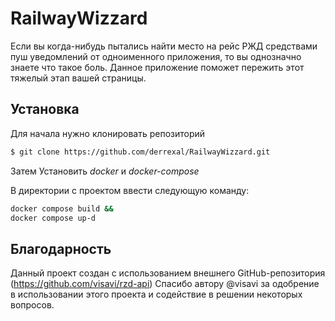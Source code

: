 # RailwayWizzard
Если вы когда-нибудь пытались найти место на рейс РЖД средствами пуш уведомлений от одноименного приложения, то вы однозначно знаете что такое боль. 
Данное приложение поможет пережить этот тяжелый этап вашей страницы.

## Установка
Для начала нужно клонировать репозиторий
```sh
$ git clone https://github.com/derrexal/RailwayWizzard.git
```

Затем Установить *docker* и *docker-compose*

В директории с проектом ввести следующую команду:
   ```sh
   docker compose build &&
   docker compose up-d
   ```

## Благодарность
Данный проект создан с использованием внешнего GitHub-репозитория (https://github.com/visavi/rzd-api)
Спасибо автору @visavi за одобрение в использовании этого проекта и содействие в решении некоторых вопросов.
